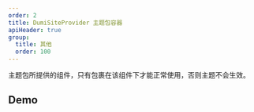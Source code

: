 ```yaml
---
order: 2
title: DumiSiteProvider 主题包容器
apiHeader: true
group:
  title: 其他
  order: 100
---
```


主题包所提供的组件，只有包裹在该组件下才能正常使用，否则主题不会生效。

## Demo

<code src="./demos/DumiSiteProvider"></code>
